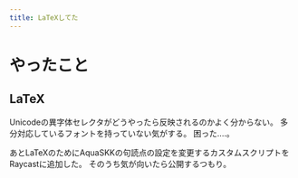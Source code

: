 ```yaml
---
title: LaTeXしてた
---
```


# やったこと

## LaTeX

Unicodeの異字体セレクタがどうやったら反映されるのかよく分からない。
多分対応しているフォントを持っていない気がする。
困った‥‥。

あとLaTeXのためにAquaSKKの句読点の設定を変更するカスタムスクリプトをRaycastに追加した。
そのうち気が向いたら公開するつもり。
